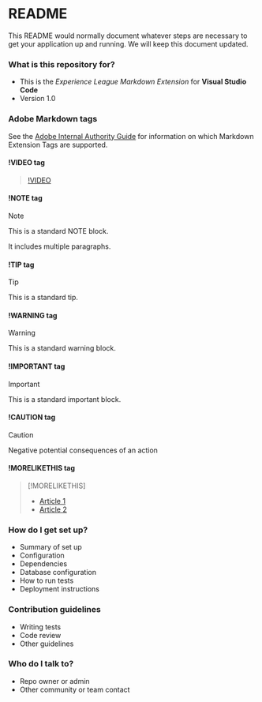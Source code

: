 # README

This README would normally document whatever steps are necessary to get your application up and running.
We will keep this document updated.

### What is this repository for?

- This is the _Experience League Markdown Extension_ for **Visual Studio Code**
- Version 1.0

### Adobe Markdown tags

See the [Adobe Internal Authority Guide](https://docs.adobe.com/content/help/en/collaborative-doc-instructions/collaboration-guide/markdown/syntax-style-guide.html) for information on which Markdown Extension Tags are supported.

#### !VIDEO tag

> [!VIDEO](https://www.youtube.com/watch?v=FVq0gVS96w0)

#### !NOTE tag

> [!NOTE]
>
> This is a standard NOTE block.
>
> It includes multiple paragraphs.

#### !TIP tag

> [!TIP]
>
> This is a standard tip.

#### !WARNING tag

> [!WARNING]
>
> This is a standard warning block.

#### !IMPORTANT tag

> [!IMPORTANT]
>
> This is a standard important block.

#### !CAUTION tag

> [!CAUTION]
>
> Negative potential consequences of an action

#### !MORELIKETHIS tag

> [!MORELIKETHIS]
>
> - [Article 1](https://helpx.adobe.com/support/analytics.html)
> - [Article 2](https://helpx.adobe.com/support/audience-manager.html)

### How do I get set up?

- Summary of set up
- Configuration
- Dependencies
- Database configuration
- How to run tests
- Deployment instructions

### Contribution guidelines

- Writing tests
- Code review
- Other guidelines

### Who do I talk to?

- Repo owner or admin
- Other community or team contact
